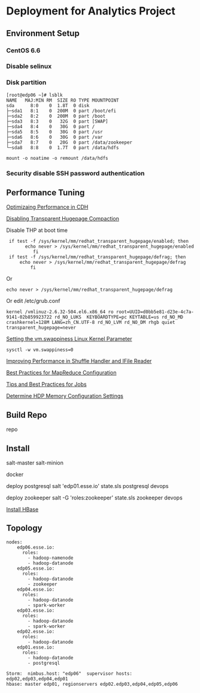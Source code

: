 # Deployment for Analytics Project

## Environment Setup

### CentOS 6.6

### Disable selinux

### Disk partition

	[root@edp06 ~]# lsblk
	NAME   MAJ:MIN RM  SIZE RO TYPE MOUNTPOINT
	sda      8:0    0  1.8T  0 disk 
	├─sda1   8:1    0  200M  0 part /boot/efi
	├─sda2   8:2    0  200M  0 part /boot
	├─sda3   8:3    0   32G  0 part [SWAP]
	├─sda4   8:4    0   30G  0 part /
	├─sda5   8:5    0   30G  0 part /usr
	├─sda6   8:6    0   30G  0 part /var
	├─sda7   8:7    0   20G  0 part /data/zookeeper
	└─sda8   8:8    0  1.7T  0 part /data/hdfs
	
	mount -o noatime -o remount /data/hdfs

### Security disable SSH password authentication

## Performance Tuning

[Optimizaing Performance in CDH](http://www.cloudera.com/content/www/en-us/documentation/enterprise/latest/topics/cdh_admin_performance.html)

[Disabling Transparent Hugepage Compaction](http://www.cloudera.com/content/www/en-us/documentation/enterprise/latest/topics/cdh_admin_performance.html#xd_583c10bfdbd326ba-7dae4aa6-147c30d0933--7fd5__section_hw3_sdf_jq)

Disable THP at boot time

	 if test -f /sys/kernel/mm/redhat_transparent_hugepage/enabled; then
	       echo never > /sys/kernel/mm/redhat_transparent_hugepage/enabled
	          fi
	 if test -f /sys/kernel/mm/redhat_transparent_hugepage/defrag; then
	     echo never > /sys/kernel/mm/redhat_transparent_hugepage/defrag
	         fi

Or
	
	echo never > /sys/kernel/mm/redhat_transparent_hugepage/defrag

Or edit /etc/grub.conf

	kernel /vmlinuz-2.6.32-504.el6.x86_64 ro root=UUID=d0bb5e81-d23e-4c7a-9141-02b859923722 rd_NO_LUKS  KEYBOARDTYPE=pc KEYTABLE=us rd_NO_MD crashkernel=128M LANG=zh_CN.UTF-8 rd_NO_LVM rd_NO_DM rhgb quiet transparent_hugepage=never

[Setting the vm.swappiness Linux Kernel Parameter](http://www.cloudera.com/content/www/en-us/documentation/enterprise/latest/topics/cdh_admin_performance.html#xd_583c10bfdbd326ba-7dae4aa6-147c30d0933--7fd5__section_xpq_sdf_jq)

	sysctl -w vm.swappiness=0

[Improving Performance in Shuffle Handler and IFile Reader](http://www.cloudera.com/content/www/en-us/documentation/enterprise/latest/topics/cdh_admin_performance.html#xd_583c10bfdbd326ba-7dae4aa6-147c30d0933--7fd5__section_nt5_sdf_jq)

[Best Practices for MapReduce Configuration](http://www.cloudera.com/content/www/en-us/documentation/enterprise/latest/topics/cdh_admin_performance.html#xd_583c10bfdbd326ba-7dae4aa6-147c30d0933--7fd5__best-mapreduce)

[Tips and Best Practices for Jobs](http://www.cloudera.com/content/www/en-us/documentation/enterprise/latest/topics/cdh_admin_performance.html#xd_583c10bfdbd326ba-7dae4aa6-147c30d0933--7fd5__section_m4h_tdf_jq)

[Determine HDP Memory Configuration Settings](http://docs.hortonworks.com/HDPDocuments/HDP2/HDP-2.1.1/bk_installing_manually_book/content/rpm-chap1-11.html)


## Build Repo
repo

## Install
salt-master salt-minion

docker

deploy postgresql
salt 'edp01.esse.io' state.sls postgresql devops

deploy zookeeper
salt -G 'roles:zookeeper' state.sls zookeeper devops

[Install HBase](http://www.cloudera.com/content/www/en-us/documentation/enterprise/latest/topics/cdh_ig_hbase_config.html)

## Topology

	nodes:
	    edp06.esse.io:
	      roles:
	        - hadoop-namenode
	        - hadoop-datanode
	    edp05.esse.io:
	      roles:
	        - hadoop-datanode
	        - zookeeper
	    edp04.esse.io:
	      roles:
	        - hadoop-datanode
	        - spark-worker
	    edp03.esse.io:
	      roles:
	        - hadoop-datanode
	        - spark-worker
	    edp02.esse.io:
	      roles:
	        - hadoop-datanode
	    edp01.esse.io:
	      roles:
	        - hadoop-datanode
	        - postgresql

	Storm:  nimbus.host: "edp06"  supervisor hosts: edp02,edp03,edp04,edp01
	hbase: master edp01, regionservers edp02.edp03,edp04,edp05,edp06

